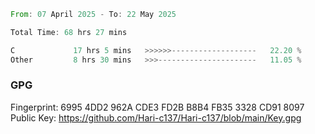 <!--START_SECTION:waka-->

```rust
From: 07 April 2025 - To: 22 May 2025

Total Time: 68 hrs 27 mins

C             17 hrs 5 mins   >>>>>>-------------------   22.20 %
Other         8 hrs 30 mins   >>>----------------------   11.05 %
```

<!--END_SECTION:waka-->

### GPG <br />
Fingerprint:     6995 4DD2 962A CDE3 FD2B B8B4 FB35 3328 CD91 8097 <br />
Public Key:      https://github.com/Hari-c137/Hari-c137/blob/main/Key.gpg
